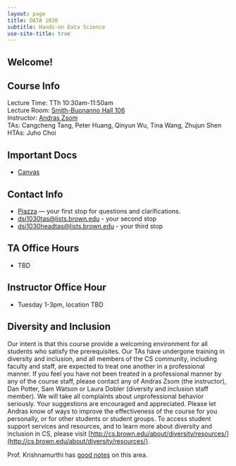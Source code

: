 ```yaml
---
layout: page
title: DATA 1030
subtitle: Hands-on Data Science
use-site-title: true
---
```


## Welcome!

## Course Info

Lecture Time: TTh 10:30am-11:50am   
Lecture Room: [Smith-Buonanno Hall 106](https://brown.edu/Facilities/Facilities_Management/maps/index.php#building/SMITH-BUON)  
Instructor: [Andras Zsom](https://ccv.brown.edu/about/#people)  
TAs: Cangcheng Tang, Peter Huang, Qinyun Wu, Tina Wang, Zhujun Shen
HTAs: Juho Choi

## Important Docs

*   [Canvas](https://canvas.brown.edu/courses/1082531)

## Contact Info

*   [Piazza](piazza.com/brown/fall2020/fall2020data1030s01) — your first stop for questions and clarifications.
*   dsi1030tas@lists.brown.edu - your second stop
*   dsi1030headtas@lists.brown.edu - your third stop

## TA Office Hours

*   TBD

##  Instructor Office Hour

*   Tuesday 1-3pm, location TBD

## Diversity and Inclusion

Our intent is that this course provide a welcoming environment for all students who satisfy the prerequisites. Our TAs have undergone training in diversity and inclusion, and all members of the CS community, including faculty and staff, are expected to treat one another in a professional manner. If you feel you have not been treated in a professional manner by any of the course staff, please contact any of Andras Zsom (the instructor), Dan Potter, Sam Watson or Laura Dobler (diversity and inclusion staff member). We will take all complaints about unprofessional behavior seriously. Your suggestions are encouraged and appreciated. Please let Andras know of ways to improve the effectiveness of the course for you personally, or for other students or student groups. To access student support services and resources, and to learn more about diversity and inclusion in CS, please visit [http://cs.brown.edu/about/diversity/resources/](http://cs.brown.edu/about/diversity/resources/).

Prof. Krishnamurthi has [good notes](http://cs.brown.edu/courses/cs019/2016/professionalism.html) on this area.
